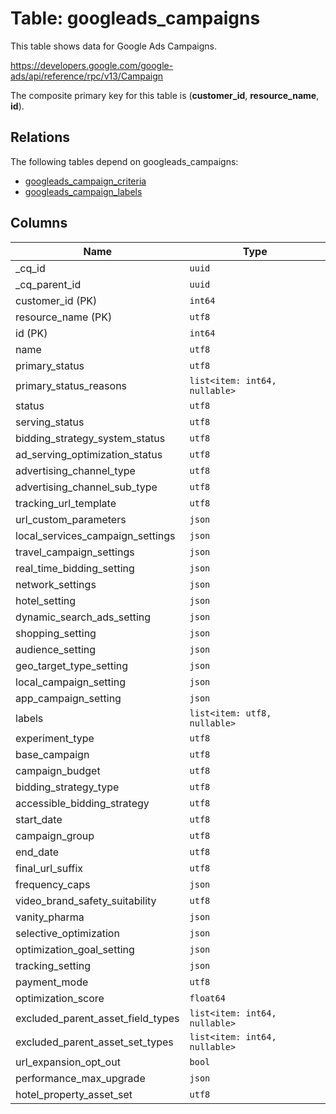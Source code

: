 # Table: googleads_campaigns

This table shows data for Google Ads Campaigns.

https://developers.google.com/google-ads/api/reference/rpc/v13/Campaign

The composite primary key for this table is (**customer_id**, **resource_name**, **id**).

## Relations

The following tables depend on googleads_campaigns:
  - [googleads_campaign_criteria](googleads_campaign_criteria)
  - [googleads_campaign_labels](googleads_campaign_labels)

## Columns

| Name          | Type          |
| ------------- | ------------- |
|_cq_id|`uuid`|
|_cq_parent_id|`uuid`|
|customer_id (PK)|`int64`|
|resource_name (PK)|`utf8`|
|id (PK)|`int64`|
|name|`utf8`|
|primary_status|`utf8`|
|primary_status_reasons|`list<item: int64, nullable>`|
|status|`utf8`|
|serving_status|`utf8`|
|bidding_strategy_system_status|`utf8`|
|ad_serving_optimization_status|`utf8`|
|advertising_channel_type|`utf8`|
|advertising_channel_sub_type|`utf8`|
|tracking_url_template|`utf8`|
|url_custom_parameters|`json`|
|local_services_campaign_settings|`json`|
|travel_campaign_settings|`json`|
|real_time_bidding_setting|`json`|
|network_settings|`json`|
|hotel_setting|`json`|
|dynamic_search_ads_setting|`json`|
|shopping_setting|`json`|
|audience_setting|`json`|
|geo_target_type_setting|`json`|
|local_campaign_setting|`json`|
|app_campaign_setting|`json`|
|labels|`list<item: utf8, nullable>`|
|experiment_type|`utf8`|
|base_campaign|`utf8`|
|campaign_budget|`utf8`|
|bidding_strategy_type|`utf8`|
|accessible_bidding_strategy|`utf8`|
|start_date|`utf8`|
|campaign_group|`utf8`|
|end_date|`utf8`|
|final_url_suffix|`utf8`|
|frequency_caps|`json`|
|video_brand_safety_suitability|`utf8`|
|vanity_pharma|`json`|
|selective_optimization|`json`|
|optimization_goal_setting|`json`|
|tracking_setting|`json`|
|payment_mode|`utf8`|
|optimization_score|`float64`|
|excluded_parent_asset_field_types|`list<item: int64, nullable>`|
|excluded_parent_asset_set_types|`list<item: int64, nullable>`|
|url_expansion_opt_out|`bool`|
|performance_max_upgrade|`json`|
|hotel_property_asset_set|`utf8`|